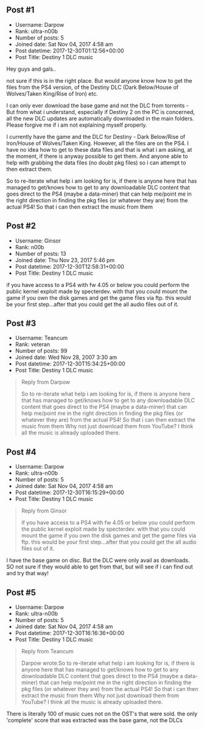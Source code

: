 ## Post #1
- Username: Darpow
- Rank: ultra-n00b
- Number of posts: 5
- Joined date: Sat Nov 04, 2017 4:58 am
- Post datetime: 2017-12-30T01:12:56+00:00
- Post Title: Destiny 1 DLC music

Hey guys and gals..

not sure if this is in the right place. But would anyone know how to get the files from the PS4 version, of the Destiny DLC (Dark Below/House of Wolves/Taken King/Rise of Iron) etc.

I can only ever download the base game and not the DLC from torrents - But from what i understand, especially if Destiny 2 on the PC is concerned, all the new DLC updates are automatically downloaded in the main folders. Please forgive me if i am not explaining myself properly.

I currently have the game and the DLC for Destiny - Dark Below/Rise of Iron/House of Wolves/Taken King. However, all the files are on the PS4. I have no idea how to get to these data files and that is what i am asking, at the moment, if there is anyway possible to get them. And anyone able to help with grabbing the data files (no doubt pkg files) so i can attempt to then extract them.

So to re-iterate what help i am looking for is, if there is anyone here that has managed to get/knows how to get to any downloadable DLC content that goes direct to the PS4 (maybe a data-miner) that can help me/point me in the right direction in finding the pkg files (or whatever they are) from the actual PS4! So that i can then extract the music from them
## Post #2
- Username: Ginsor
- Rank: n00b
- Number of posts: 13
- Joined date: Thu Nov 23, 2017 5:46 pm
- Post datetime: 2017-12-30T12:58:31+00:00
- Post Title: Destiny 1 DLC music

if you have access to a PS4 with fw 4.05 or below you could perform the public kernel exploit made by specterdev. with that you could mount the game if you own the disk games and get the game files via ftp. this would be your first step...after that you could get the all audio files out of it.
## Post #3
- Username: Teancum
- Rank: veteran
- Number of posts: 99
- Joined date: Wed Nov 28, 2007 3:30 am
- Post datetime: 2017-12-30T15:34:25+00:00
- Post Title: Destiny 1 DLC music

> Reply from Darpow
>
> So to re-iterate what help i am looking for is, if there is anyone here that has managed to get/knows how to get to any downloadable DLC content that goes direct to the PS4 (maybe a data-miner) that can help me/point me in the right direction in finding the pkg files (or whatever they are) from the actual PS4! So that i can then extract the music from them
Why not just download them from YouTube? I think all the music is already uploaded there.
## Post #4
- Username: Darpow
- Rank: ultra-n00b
- Number of posts: 5
- Joined date: Sat Nov 04, 2017 4:58 am
- Post datetime: 2017-12-30T16:15:29+00:00
- Post Title: Destiny 1 DLC music

> Reply from Ginsor
>
> if you have access to a PS4 with fw 4.05 or below you could perform the public kernel exploit made by specterdev. with that you could mount the game if you own the disk games and get the game files via ftp. this would be your first step...after that you could get the all audio files out of it.

I have the base game on disc. But the DLC were only avail as downloads. SO not sure if they would able to get from that, but will see if i can find out and try that way!
## Post #5
- Username: Darpow
- Rank: ultra-n00b
- Number of posts: 5
- Joined date: Sat Nov 04, 2017 4:58 am
- Post datetime: 2017-12-30T16:16:36+00:00
- Post Title: Destiny 1 DLC music

> Reply from Teancum
>
> Darpow wrote:So to re-iterate what help i am looking for is, if there is anyone here that has managed to get/knows how to get to any downloadable DLC content that goes direct to the PS4 (maybe a data-miner) that can help me/point me in the right direction in finding the pkg files (or whatever they are) from the actual PS4! So that i can then extract the music from them 
Why not just download them from YouTube? I think all the music is already uploaded there.

There is literally 100 of music cues not on the OST's that were sold. the only 'complete' score that was extracted was the base game, not the DLCs
